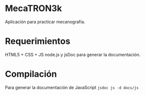 # MecaTRON3k
  Aplicación para practicar mecanografía.

# Requerimientos
  HTML5 + CSS + JS
  node.js y jsDoc para generar la documentación.

# Compilación
  Para generar la documentación de JavaScript
  `jsdoc js -d docs/js`
